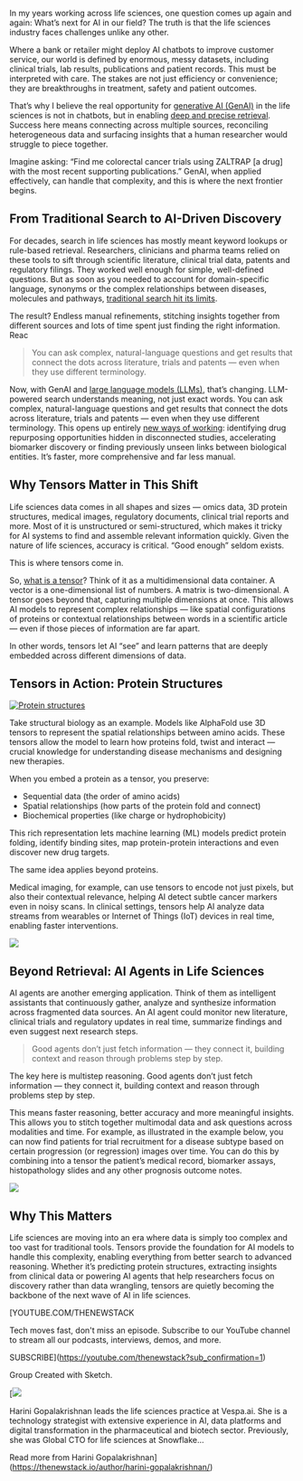 In my years working across life sciences, one question comes up again and again: What’s next for AI in our field? The truth is that the life sciences industry faces challenges unlike any other.

Where a bank or retailer might deploy AI chatbots to improve customer service, our world is defined by enormous, messy datasets, including clinical trials, lab results, publications and patient records. This must be interpreted with care. The stakes are not just efficiency or convenience; they are breakthroughs in treatment, safety and patient outcomes.

That’s why I believe the real opportunity for [generative AI (GenAI)](https://thenewstack.io/genai-is-quickly-reinventing-it-operations-leaving-many-behind/) in the life sciences is not in chatbots, but in enabling [deep and precise retrieval](https://thenewstack.io/wrangling-data-is-becoming-critical-in-an-ai-driven-world/). Success here means connecting across multiple sources, reconciling heterogeneous data and surfacing insights that a human researcher would struggle to piece together.

Imagine asking: “Find me colorectal cancer trials using ZALTRAP [a drug] with the most recent supporting publications.” GenAI, when applied effectively, can handle that complexity, and this is where the next frontier begins.

## **From Traditional Search to AI-Driven Discovery**

For decades, search in life sciences has mostly meant keyword lookups or rule-based retrieval. Researchers, clinicians and pharma teams relied on these tools to sift through scientific literature, clinical trial data, patents and regulatory filings. They worked well enough for simple, well-defined questions. But as soon as you needed to account for domain-specific language, synonyms or the complex relationships between diseases, molecules and pathways, [traditional search hit its limits](https://thenewstack.io/vector-search-is-reaching-its-limit-heres-what-comes-next/).

The result? Endless manual refinements, stitching insights together from different sources and lots of time spent just finding the right information. Reac

> You can ask complex, natural-language questions and get results that connect the dots across literature, trials and patents — even when they use different terminology.

Now, with GenAI and [large language models (LLMs)](https://roadmap.sh/guides/introduction-to-llms), that’s changing. LLM-powered search understands meaning, not just exact words. You can ask complex, natural-language questions and get results that connect the dots across literature, trials and patents — even when they use different terminology. This opens up entirely [new ways of working](https://thenewstack.io/microsoft-opens-ai-store-for-healthcare-developers/): identifying drug repurposing opportunities hidden in disconnected studies, accelerating biomarker discovery or finding previously unseen links between biological entities. It’s faster, more comprehensive and far less manual.

## Why Tensors Matter in This Shift

Life sciences data comes in all shapes and sizes — omics data, 3D protein structures, medical images, regulatory documents, clinical trial reports and more. Most of it is unstructured or semi-structured, which makes it tricky for AI systems to find and assemble relevant information quickly. Given the nature of life sciences, accuracy is critical. “Good enough” seldom exists.

This is where tensors come in.

So, [what is a tensor](https://thenewstack.io/beyond-vector-search-the-move-to-tensor-based-retrieval/)? Think of it as a multidimensional data container. A vector is a one-dimensional list of numbers. A matrix is two-dimensional. A tensor goes beyond that, capturing multiple dimensions at once. This allows AI models to represent complex relationships — like spatial configurations of proteins or contextual relationships between words in a scientific article — even if those pieces of information are far apart.

In other words, tensors let AI “see” and learn patterns that are deeply embedded across different dimensions of data.

## **Tensors in Action: Protein Structures**

[![Protein structures ](https://cdn.thenewstack.io/media/2025/08/b5190174-image1-1024x511.png)](https://cdn.thenewstack.io/media/2025/08/b5190174-image1-1024x511.png)

Take structural biology as an example. Models like AlphaFold use 3D tensors to represent the spatial relationships between amino acids. These tensors allow the model to learn how proteins fold, twist and interact — crucial knowledge for understanding disease mechanisms and designing new therapies.

When you embed a protein as a tensor, you preserve:

* Sequential data (the order of amino acids)
* Spatial relationships (how parts of the protein fold and connect)
* Biochemical properties (like charge or hydrophobicity)

This rich representation lets machine learning (ML) models predict protein folding, identify binding sites, map protein-protein interactions and even discover new drug targets.

The same idea applies beyond proteins.

Medical imaging, for example, can use tensors to encode not just pixels, but also their contextual relevance, helping AI detect subtle cancer markers even in noisy scans. In clinical settings, tensors help AI analyze data streams from wearables or Internet of Things (IoT) devices in real time, enabling faster interventions.

[![](https://cdn.thenewstack.io/media/2025/08/b1444269-image3-1024x426.png)](https://cdn.thenewstack.io/media/2025/08/b1444269-image3-1024x426.png)

## **Beyond Retrieval: AI Agents in Life Sciences**

AI agents are another emerging application. Think of them as intelligent assistants that continuously gather, analyze and synthesize information across fragmented data sources. An AI agent could monitor new literature, clinical trials and regulatory updates in real time, summarize findings and even suggest next research steps.

> Good agents don’t just fetch information — they connect it, building context and reason through problems step by step.

The key here is multistep reasoning. Good agents don’t just fetch information — they connect it, building context and reason through problems step by step.

This means faster reasoning, better accuracy and more meaningful insights. This allows you to stitch together multimodal data and ask questions across modalities and time. For example, as illustrated in the example below, you can now find patients for trial recruitment for a disease subtype based on certain progression (or regression) images over time. You can do this by combining into a tensor the patient’s medical record, biomarker assays, histopathology slides and any other prognosis outcome notes.

[![](https://cdn.thenewstack.io/media/2025/08/72454eca-image2-1024x307.png)](https://cdn.thenewstack.io/media/2025/08/72454eca-image2-1024x307.png)

## Why This Matters

Life sciences are moving into an era where data is simply too complex and too vast for traditional tools. Tensors provide the foundation for AI models to handle this complexity, enabling everything from better search to advanced reasoning. Whether it’s predicting protein structures, extracting insights from clinical data or powering AI agents that help researchers focus on discovery rather than data wrangling, tensors are quietly becoming the backbone of the next wave of AI in life sciences.

[YOUTUBE.COM/THENEWSTACK

Tech moves fast, don't miss an episode. Subscribe to our YouTube
channel to stream all our podcasts, interviews, demos, and more.

SUBSCRIBE](https://youtube.com/thenewstack?sub_confirmation=1)

Group
Created with Sketch.

[![](https://cdn.thenewstack.io/media/2025/08/a18ac9ad-cropped-5c1e39c4-harini-gopalakrishnan.jpeg)

Harini Gopalakrishnan leads the life sciences practice at Vespa.ai. She is a technology strategist with extensive experience in AI, data platforms and digital transformation in the pharmaceutical and biotech sector. Previously, she was Global CTO for life sciences at Snowflake...

Read more from Harini Gopalakrishnan](https://thenewstack.io/author/harini-gopalakrishnan/)